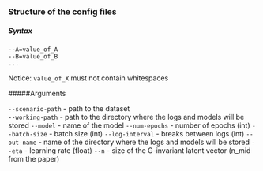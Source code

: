 ### Structure of the config files

##### Syntax
`--A=value_of_A`\
`--B=value_of_B`\
`...`

Notice: `value_of_X` must not contain whitespaces

#####Arguments

`--scenario-path` - path to the dataset\
`--working-path` - path to the directory where the logs and models will be stored
`--model` - name of the model
`--num-epochs` - number of epochs (int)
`--batch-size` - batch size (int)
`--log-interval` - breaks between logs (int)
`--out-name` - name of the directory where the logs and models will be stored
`--eta` - learning rate (float)
`--n` - size of the G-invariant latent vector (n_mid from the paper)
